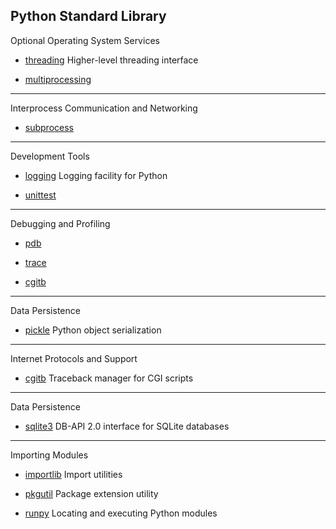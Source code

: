 Python Standard Library
---


Optional Operating System Services


* [threading](threading.md) Higher-level threading interface

* [multiprocessing](multiprocessing.md)

- - -

Interprocess Communication and Networking

* [subprocess](subprocess.md)


- - -

Development Tools

* [logging](logging.md) Logging facility for Python

* [unittest](unittest.md)

- - -

Debugging and Profiling

* [pdb](pdb.md)

* [trace](trace.md)

* [cgitb](cgitb.md)


- - -

Data Persistence

* [pickle](pickle.md) Python object serialization


- - -

Internet Protocols and Support

* [cgitb](cgitb.md) Traceback manager for CGI scripts


- - -

Data Persistence

* [sqlite3](sqlite3.md) DB-API 2.0 interface for SQLite databases


- - -

Importing Modules

* [importlib](importlib.md) Import utilities

* [pkgutil](pkgutil.md) Package extension utility

* [runpy](runpy.md) Locating and executing Python modules

